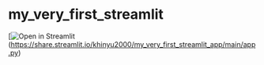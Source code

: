 # my_very_first_streamlit
[![Open in Streamlit](https://static.streamlit.io/badges/streamlit_badge_black_white.svg)(https://share.streamlit.io/khinyu2000/my_very_first_streamlit_app/main/app.py)
